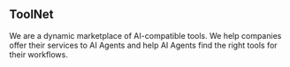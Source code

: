## ToolNet

We are a dynamic marketplace of AI-compatible tools. We help companies offer their services to AI Agents and help AI Agents find the right tools for their workflows.
